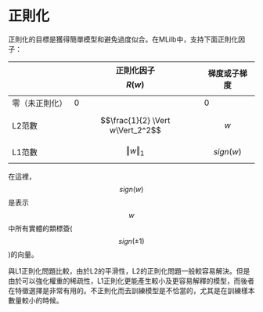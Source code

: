 # 正則化
正則化的目標是獲得簡單模型和避免過度似合。在MLilb中，支持下面正則化因子：

|   	|  正則化因子$$R(w)$$ 	|  梯度或子梯度 	|
|---|---|---|
| 零（未正則化）  	|   0  	|   0  	|
|  L2范數 	|  $$\frac{1}{2} \Vert w\Vert_2^2$$	|   $$w$$	|
|  L1范數	|  $$\Vert w\Vert_1 $$	|  $$sign(w)$$ 	|
在這裡，$$sign(w)$$是表示$$w$$中所有實體的類標簽( $$sign(\pm 1)$$ )的向量。

與L1正則化問題比較，由於L2的平滑性，L2的正則化問題一般較容易解決。但是由於可以強化權重的稀疏性，L1正則化更能產生較小及更容易解釋的模型，而後者在特徵選擇是非常有用的。不正則化而去訓練模型是不恰當的，尤其是在訓練樣本數量較小的時候。
